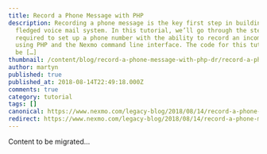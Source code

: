 ```yaml
---
title: Record a Phone Message with PHP
description: Recording a phone message is the key first step in building a fully
  fledged voice mail system. In this tutorial, we’ll go through the steps
  required to set up a phone number with the ability to record an incoming call
  using PHP and the Nexmo command line interface. The code for this tutorial can
  be […]
thumbnail: /content/blog/record-a-phone-message-with-php-dr/record-a-phone-message.png
author: martyn
published: true
published_at: 2018-08-14T22:49:18.000Z
comments: true
category: tutorial
tags: []
canonical: https://www.nexmo.com/legacy-blog/2018/08/14/record-a-phone-message-with-php-dr
redirect: https://www.nexmo.com/legacy-blog/2018/08/14/record-a-phone-message-with-php-dr
---
```


Content to be migrated...
